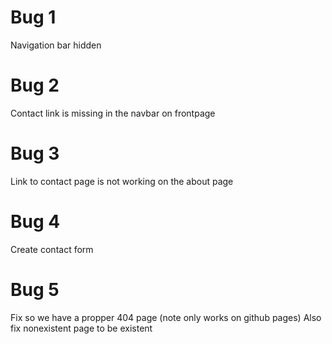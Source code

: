 # Bug 1
Navigation bar hidden

# Bug 2
Contact link is missing in the navbar on frontpage

# Bug 3
Link to contact page is not working on the about page

# Bug 4
Create contact form

# Bug 5 
Fix so we have a propper 404 page (note only works on github pages)
Also fix nonexistent page to be existent